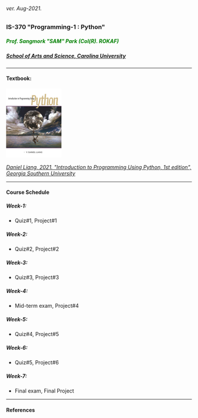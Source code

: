<h6>ver. Aug-2021.</h6>
<h3>IS-370 "Programming-1 : Python" </h3>
<h5 style="color:green"><i> Prof. Sangmork "SAM" Park (Col(R). ROKAF)</i></h5>
<h5><u><i>School of Arts and Science, Carolina University</i></u></h5>

---

<h4>Textbook:</h4> 
<img src = "../Images/IS370TextBook.jpg" alt = "IS 370 TextBook" width="150"/>

<em><u>[Daniel Liang, 2021. "Introduction to Programming Using Python, 1st edition", Georgia Southern University](https://www.pearson.com/en-us/subject-catalog/p/introduction-to-programming-using-python/P200000003454/9780137521272)</u></em>

---

<!-- ---
<h4>Prerequisites</h4>
--- -->

<!-- ---
<h4>Course description</h4>
---  -->

<h4>Course Schedule</h4>

<h5>Week-1: </h5>

-   Quiz#1, Project#1

<h5>Week-2: </h5>

-   Quiz#2, Project#2

<h5>Week-3: </h5>

-   Quiz#3, Project#3

<h5>Week-4: </h5>

-   Mid-term exam, Project#4

<h5>Week-5: </h5>

-   Quiz#4, Project#5

<h5>Week-6: </h5>

-   Quiz#5, Project#6

<h5>Week-7: </h5>

-   Final exam, Final Project

---

<h4>References</h4>
